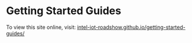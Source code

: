 # Getting Started Guides

To view this site online, visit: [intel-iot-roadshow.github.io/getting-started-guides/](http://intel-iot-roadshow.github.io/getting-started-guides/)
